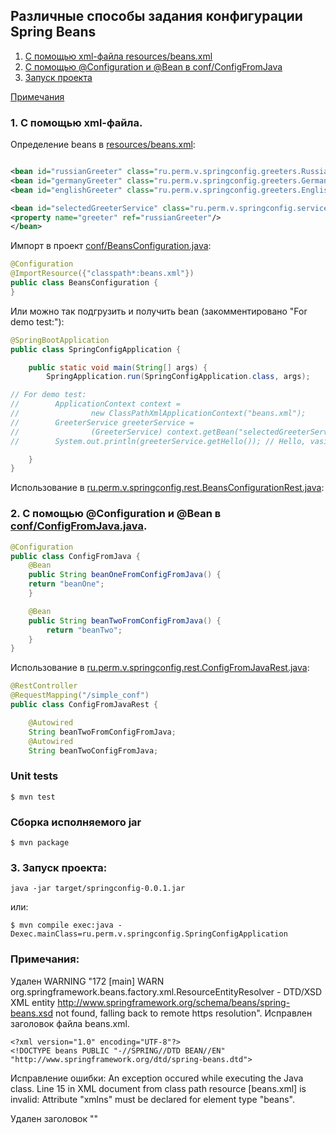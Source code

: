 Различные способы задания конфигурации Spring Beans
----------------

1. [С помощью xml-файла resources/beans.xml](#xml_file)
2. [С помощью @Configuration и @Bean в conf/ConfigFromJava](#configuration)
3. [Запуск проекта](#run_project)

[Примечания](#other)

<a id="xml_file"></a>
### 1. С помощью xml-файла.

Определение beans в [resources/beans.xml](https://github.com/cherepakhin/spring_config/blob/main/src/main/resources/beans.xml):

````xml

<bean id="russianGreeter" class="ru.perm.v.springconfig.greeters.RussianGreeter"/>
<bean id="germanyGreeter" class="ru.perm.v.springconfig.greeters.GermanyGreeter"/>
<bean id="englishGreeter" class="ru.perm.v.springconfig.greeters.EnglishGreeter"/>

<bean id="selectedGreeterService" class="ru.perm.v.springconfig.service.GreeterService">
<property name="greeter" ref="russianGreeter"/>
</bean>
````

Импорт в проект [conf/BeansConfiguration.java](https://github.com/cherepakhin/spring_config/blob/main/src/main/java/ru/perm/v/springconfig/conf/BeansConfiguration.java):

````java
@Configuration
@ImportResource({"classpath*:beans.xml"})
public class BeansConfiguration {
}
````

Или можно так подгрузить и получить bean (закомментировано "For demo test:"):

````java
@SpringBootApplication
public class SpringConfigApplication {

    public static void main(String[] args) {
        SpringApplication.run(SpringConfigApplication.class, args);

// For demo test:
//        ApplicationContext context =
//                new ClassPathXmlApplicationContext("beans.xml");
//        GreeterService greeterService =
//                (GreeterService) context.getBean("selectedGreeterService");
//        System.out.println(greeterService.getHello()); // Hello, vasi!

    }
}
````

Использование в [ru.perm.v.springconfig.rest.BeansConfigurationRest.java](https://github.com/cherepakhin/spring_config/blob/main/src/main/java/ru/perm/v/springconfig/rest/BeansConfigurationRest.java):


<a id="configuration"></a>
### 2. С помощью @Configuration и @Bean в [conf/ConfigFromJava.java](https://github.com/cherepakhin/spring_config/blob/main/src/main/java/ru/perm/v/springconfig/conf/ConfigFromJava.java). 

````java
@Configuration
public class ConfigFromJava {
    @Bean
    public String beanOneFromConfigFromJava() {
    return "beanOne";
    }

    @Bean
    public String beanTwoFromConfigFromJava() {
        return "beanTwo";
    }
}
````

Использование в [ru.perm.v.springconfig.rest.ConfigFromJavaRest.java](https://github.com/cherepakhin/spring_config/blob/main/src/main/java/ru/perm/v/springconfig/rest/ConfigFromJavaRest.java):

````java
@RestController
@RequestMapping("/simple_conf")
public class ConfigFromJavaRest {

    @Autowired
    String beanTwoFromConfigFromJava;
    @Autowired
    String beanTwoConfigFromJava;
````

### Unit tests

````shell
$ mvn test
````


### Сборка исполняемого jar

````shell
$ mvn package
````

<a id="run_project"></a>
### 3. Запуск проекта:

````shell
java -jar target/springconfig-0.0.1.jar
````

или:

````shell
$ mvn compile exec:java -Dexec.mainClass=ru.perm.v.springconfig.SpringConfigApplication
````

<a id="other"></a>
### Примечания:

Удален WARNING "172 [main] WARN org.springframework.beans.factory.xml.ResourceEntityResolver - DTD/XSD XML entity http://www.springframework.org/schema/beans/spring-beans.xsd not found, falling back to remote https resolution". Исправлен заголовок файла beans.xml.

````shell
<?xml version="1.0" encoding="UTF-8"?>
<!DOCTYPE beans PUBLIC "-//SPRING//DTD BEAN//EN" "http://www.springframework.org/dtd/spring-beans.dtd">
````

Исправление ошибки: 
An exception occured while executing the Java class. Line 15 in XML document from class path resource [beans.xml] is invalid: Attribute "xmlns" must be declared for element type "beans".

Удален заголовок "<!DOCTYPE beans PUBLIC "-//SPRING//DTD BEAN//EN" "http://www.springframework.org/dtd/spring-beans.dtd">"

